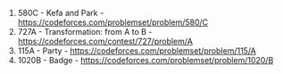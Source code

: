 01. 580C - Kefa and Park - https://codeforces.com/problemset/problem/580/C
02. 727A - Transformation: from A to B - https://codeforces.com/contest/727/problem/A
03. 115A - Party - https://codeforces.com/problemset/problem/115/A
04. 1020B - Badge - https://codeforces.com/problemset/problem/1020/B
